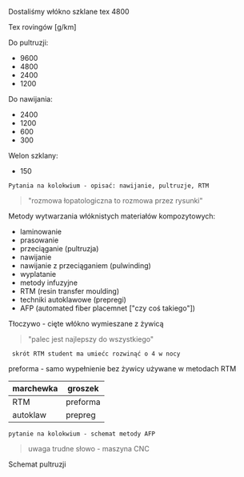 Dostaliśmy włókno szklane tex 4800

Tex rovingów \[g/km\]

Do pultruzji:

 - 9600
 - 4800
 - 2400
 - 1200

Do nawijania:

- 2400
- 1200
- 600
- 300

Welon szklany:

- 150

`Pytania na kolokwium - opisać: nawijanie, pultruzje, RTM`

> "rozmowa łopatologiczna to rozmowa przez rysunki"

Metody wytwarzania włóknistych materiałów kompozytowych:

- laminowanie
- prasowanie
- przeciąganie (pultruzja)
- nawijanie
- nawijanie z przeciąganiem (pulwinding)
- wyplatanie
- metody infuzyjne
- RTM (resin transfer moulding)
- techniki autoklawowe (prepregi)
- AFP (automated fiber placemnet \["czy coś takiego"\])

Tłoczywo - cięte włókno wymieszane z żywicą

> "palec jest najlepszy do wszystkiego"

` skrót RTM student ma umiećc rozwinąć o 4 w nocy`

preforma - samo wypełnienie bez żywicy używane w metodach RTM

|marchewka| groszek|
|-|-|
|RTM| preforma|
|autoklaw| prepreg|


`pytanie na kolokwium - schemat metody AFP`

> uwaga trudne słowo - maszyna CNC

Schemat pultruzji

